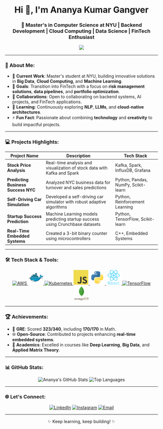 <h1 align="center">Hi 👋, I'm Ananya Kumar Gangver</h1>
<h3 align="center">🚀 Master's in Computer Science at NYU | Backend Development | Cloud Computing | Data Science | FinTech Enthusiast</h3>

<p align="center">
  <img src="https://user-images.githubusercontent.com/43291247/227759827-4a3e6db3-62c8-49eb-9274-6f5fc5f5e057.gif" width="600" />
</p>

---

### 🌟 About Me:

- 🔭 **Current Work**: Master's student at NYU, building innovative solutions in **Big Data**, **Cloud Computing**, and **Machine Learning**.
- 💼 **Goals**: Transition into FinTech with a focus on **risk management solutions**, **data pipelines**, and **portfolio optimization**.
- 🤝 **Collaborations**: Open to collaborating on backend systems, AI projects, and FinTech applications.
- 🌱 **Learning**: Continuously exploring **NLP**, **LLMs**, and **cloud-native architectures**.
- ⚡ **Fun Fact**: Passionate about combining **technology** and **creativity** to build impactful projects.

---

### 💻 Projects Highlights:

| Project Name | Description | Tech Stack |
|--------------|-------------|------------|
| **Stock Price Analysis** | Real-time analysis and visualization of stock data with Kafka and Spark | Kafka, Spark, InfluxDB, Grafana |
| **Predicting Business Success NYC** | Analyzed NYC business data for turnover and sales predictions | Python, Pandas, NumPy, Scikit-learn |
| **Self-Driving Car Simulation** | Developed a self-driving car simulator with robust adaptive algorithms | Python, Reinforcement Learning |
| **Startup Success Prediction** | Machine Learning models predicting startup success using Crunchbase datasets | Python, TensorFlow, Scikit-learn |
| **Real-Time Embedded Systems** | Created a 3-bit binary counter using microcontrollers | C++, Embedded Systems |

---

### 🛠️ Tech Stack & Tools:

<p align="center">
  <a href="https://aws.amazon.com/" target="_blank"> <img src="https://www.vectorlogo.zone/logos/amazon_aws/amazon_aws-icon.svg" alt="AWS" width="50"/> </a>
  <a href="https://www.docker.com/" target="_blank"> <img src="https://raw.githubusercontent.com/devicons/devicon/master/icons/docker/docker-original.svg" alt="Docker" width="50"/> </a>
  <a href="https://kubernetes.io/" target="_blank"> <img src="https://www.vectorlogo.zone/logos/kubernetes/kubernetes-icon.svg" alt="Kubernetes" width="50"/> </a>
  <a href="https://developer.mozilla.org/en-US/docs/Web/JavaScript" target="_blank"> <img src="https://raw.githubusercontent.com/devicons/devicon/master/icons/javascript/javascript-original.svg" alt="JavaScript" width="50"/> </a>
  <a href="https://www.python.org" target="_blank"> <img src="https://raw.githubusercontent.com/devicons/devicon/master/icons/python/python-original.svg" alt="Python" width="50"/> </a>
  <a href="https://reactjs.org/" target="_blank"> <img src="https://raw.githubusercontent.com/devicons/devicon/master/icons/react/react-original-wordmark.svg" alt="React" width="50"/> </a>
  <a href="https://www.tensorflow.org" target="_blank"> <img src="https://www.vectorlogo.zone/logos/tensorflow/tensorflow-icon.svg" alt="TensorFlow" width="50"/> </a>
  <a href="https://www.mongodb.com/" target="_blank"> <img src="https://raw.githubusercontent.com/devicons/devicon/master/icons/mongodb/mongodb-original-wordmark.svg" alt="MongoDB" width="50"/> </a>
</p>

---

### 🏆 Achievements:

- 💯 **GRE**: Scored **323/340**, including **170/170** in Math.
- 🌐 **Open-Source**: Contributed to projects enhancing **real-time embedded systems**.
- 🏅 **Academics**: Excelled in courses like **Deep Learning**, **Big Data**, and **Applied Matrix Theory**.

---

### 📊 GitHub Stats:

<p align="center">
  <img src="https://github-readme-stats.vercel.app/api?username=g-an24&show_icons=true&theme=radical" alt="Ananya's GitHub Stats" />
  <img src="https://github-readme-stats.vercel.app/api/top-langs/?username=g-an24&layout=compact&theme=radical" alt="Top Languages" />
</p>

---

### 🌐 Let's Connect:

<p align="center">
  <a href="https://www.linkedin.com/in/ananya-kumar-gangver/"><img src="https://img.shields.io/badge/LinkedIn-Connect-blue?style=for-the-badge&logo=linkedin" alt="LinkedIn"></a>
  <a href="https://www.instagram.com/gangver_anany/"><img src="https://img.shields.io/badge/Instagram-Follow-orange?style=for-the-badge&logo=instagram" alt="Instagram"></a>
  <a href="mailto:gangver.ananya@gmail.com"><img src="https://img.shields.io/badge/Email-Say%20Hello-red?style=for-the-badge&logo=gmail" alt="Email"></a>
</p>

---

<p align="center">✨ Keep learning, keep building! ✨</p>
